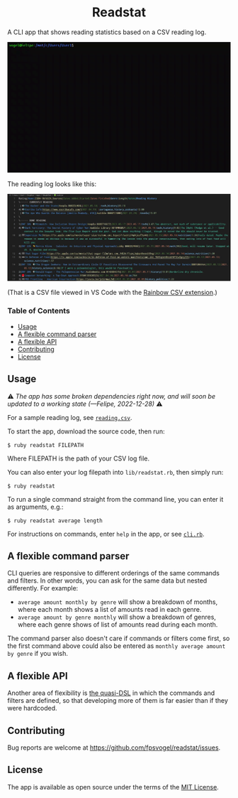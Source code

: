 <h1 align="center">Readstat</h1>

A CLI app that shows reading statistics based on a CSV reading log.

![Readstat sample video](/sample.gif)

The reading log looks like this:

![Readstat sample CSV reading log](/sample-csv.jpg)

(That is a CSV file viewed in VS Code with the [Rainbow CSV extension](https://marketplace.visualstudio.com/items?itemName=mechatroner.rainbow-csv).)

### Table of Contents
- [Usage](#usage)
- [A flexible command parser](#a-flexible-command-parser)
- [A flexible API](#a-flexible-api)
- [Contributing](#contributing)
- [License](#license)

## Usage

⚠️ *The app has some broken dependencies right now, and will soon be updated to a working state (—Felipe, 2022-12-28)* ⚠️

For a sample reading log, see [`reading.csv`](https://github.com/fpsvogel/readstat/blob/main/csv/reading.csv).

To start the app, download the source code, then run:

    $ ruby readstat FILEPATH

Where FILEPATH is the path of your CSV log file.

You can also enter your log filepath into `lib/readstat.rb`, then simply run:

    $ ruby readstat

To run a single command straight from the command line, you can enter it as arguments, e.g.:

    $ ruby readstat average length

For instructions on commands, enter `help` in the app, or see [`cli.rb`](https://github.com/fpsvogel/readstat/blob/main/lib/cli.rb#L50).

## A flexible command parser

CLI queries are responsive to different orderings of the same commands and filters. In other words, you can ask for the same data but nested differently. For example:

- `average amount monthly by genre` will show a breakdown of months, where each month shows a list of amounts read in each genre.
- `average amount by genre monthly` will show a breakdown of genres, where each genre shows of list of amounts read during each month.

The command parser also doesn't care if commands or filters come first, so the first command above could also be entered as `monthly average amount by genre` if you wish.

## A flexible API

Another area of flexibility is [the quasi-DSL](https://github.com/fpsvogel/readstat/blob/main/lib/cli.rb#L48) in which the commands and filters are defined, so that developing more of them is far easier than if they were hardcoded.

## Contributing

Bug reports are welcome at https://github.com/fpsvogel/readstat/issues.

## License

The app is available as open source under the terms of the [MIT License](https://opensource.org/licenses/MIT).
